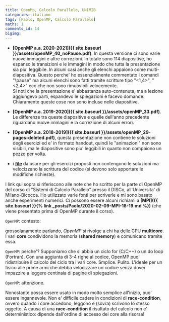 ```yaml
---
title: OpenMp, Calcolo Parallelo, UNIMIB
categories: italiano
tags: [Paolo, OpenMP, Calcolo Parallelo]
maths: 1
comments_id: 14
bigimg:
--- 
```



*  **[OpenMP a.a. 2020-2021]({{ site.baseurl }}/assets/openMP_40_noPause.pdf)**. In questa versione ci sono varie nuove immagini e altre
 correzioni. In totale sono 114 diapositive, ho espanso le transizioni e le immagini in modo che tutta la
presentazione sia piu' leggibile. In alcuni casi anche gli elenchi appaiono come multi-diapositiva. Questo perche' ho essenzialmente
commentato i comandi "\pause" ma alcuni elenchi sono fatti tramite scritture tipo "<1,4>", "<2,4>" ecc che non sono rimuovibili
velocemente.  
 Si noti che la presentazione e' abbastanza auto-contenuta, ma a lezione aggiungevo parti,
espandevo le spiegazioni e facevo domande. Chiaramente queste cose non sono incluse nelle diapositive.  

*  **[OpenMP a.a. 2019-2020]({{ site.baseurl }}/assets/openMP_33.pdf)**. Le differenze tra queste diapositive e quelle 
dell'anno precedente riguardano nuove immagini e la correzione di alcuni errori.

* **[OpenMP a.a. 2018-2019]({{ site.baseurl }}/assets/openMP_29-pages-deleted.pdf)**, questa presentazione non contiene
 le soluzioni degli esercizi ed e' in formato handout, quindi le "animazioni" non sono visibili, ma 
le diapositive sono piu' leggibili in quanto non compaiono un pezzo per volta.

*  i 
**[file](https://github.com/4phycs/openmp-ita-2018-19.git)** da usare per gli esercizi proposti
non contengono le soluzioni ma velocizzano la scrittura del codice (si devono solo apportare le modifiche
richieste).




I link qui sopra si riferiscono alle note che ho scritto per la parte di OpenMP 
del corso di "Sistemi di Calcolo Parallelo" presso il DISCo,
all'Universita' di Milano-Bicocca. Ho utilizzato varie fonti per scriverle
e mi sono basato anche esperimenti numerici. 
Ci possono essere alcuni richiami a  **[MPI]({{ site.baseurl }}{% link _posts/Paolo/2020-02-09-MPI-18-19.md %})**
(che viene presentato prima di OpenMP durante il corso).



`OpenMP`: contesto:

grossolanamente parlando, *OpenMP* si rivolge a chi ha delle CPU **multicore**.
I vari **core** condividono la memoria (**shared memory**) e comunicano tramite essa.


`OpenMP`: perche'?
Supponiamo che si abbia un ciclo for (C/C++) o un do loop (Fortran).
Con una aggiunta di 3-4 righe al codice, OpenMP puo' ridistribuire il calcolo
del ciclo tra i vari core. Smplice. Pulito. L'ideale per un fisico alle prime armi
che debba velocizzare un codice senza dover impazzire a leggere centinaia di pagine di spiegazioni.

`OpenMP`: attenzione.

Nonostante possa essere usato in modo molto semplice all'inizio, puo' essere 
ingannevole. Non e' difficile cadere in condizioni di **race-condition**, ovvero
quando i core accedono, leggono e (sovra) scrivono lo stesso oggetto. A causa
di una **race-condition** il risultato del calcolo non e' deterministico:
dipende dall'ordine di accesso dei core alla risorsa!









